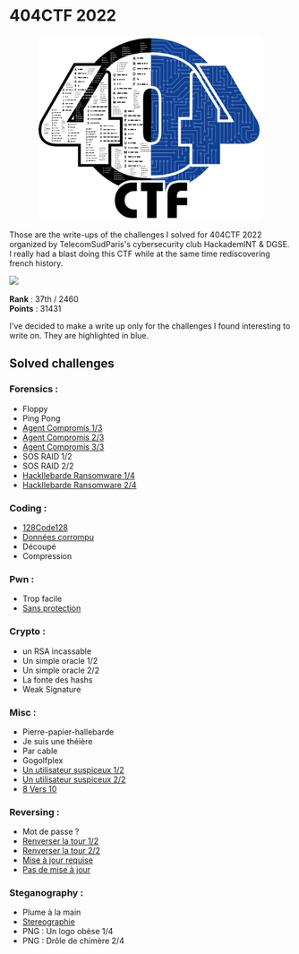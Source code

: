 # 404CTF 2022
<p align="center">
<img src="./pics/challenge%20404_LOGO-1.png" width="400"/>
</p>

Those are the write-ups of the challenges I solved for 404CTF 2022 organized by TelecomSudParis's cybersecurity club HackademINT & DGSE. I really had a blast doing this CTF while at the same time rediscovering french history.

![](./pics/classementfinal-upscaled.PNG "")

**Rank** : 37th / 2460  
**Points** : 31431

I've decided to make a write up only for the challenges I found interesting to write on. They are highlighted in blue.

## Solved challenges

### Forensics :

* Floppy
* Ping Pong
* [Agent Compromis 1/3](https://github.com/lenoctambule/ctf-writeups/blob/main/404ctf/forensics/agent_compromis_1)
* [Agent Compromis 2/3](https://github.com/lenoctambule/ctf-writeups/blob/main/404ctf/forensics/agent_compromis_2)
* [Agent Compromis 3/3](https://github.com/lenoctambule/ctf-writeups/blob/main/404ctf/forensics/agent_compromis_3)
* SOS RAID 1/2
* SOS RAID 2/2
* [Hackllebarde Ransomware 1/4](https://github.com/lenoctambule/ctf-writeups/blob/main/404ctf/forensics/hackllebarde_1)
* [Hackllebarde Ransomware 2/4](https://github.com/lenoctambule/ctf-writeups/blob/main/404ctf/forensics/hackllebarde_1)

### Coding :

* [128Code128](https://github.com/lenoctambule/ctf-writeups/blob/main/404ctf/prog/128Code128/code128.md)
* [Données corrompu](https://github.com/lenoctambule/ctf-writeups/blob/main/404ctf/prog/corrompu/corrompu.md)
* Découpé
* Compression

### Pwn :

* Trop facile
* [Sans protection](https://github.com/lenoctambule/ctf-writeups/blob/main/404ctf/pwn/sans_protection/exploit.py)

### Crypto :

* un RSA incassable 
* Un simple oracle 1/2
* Un simple oracle 2/2
* La fonte des hashs
* Weak Signature 

### Misc :

* Pierre-papier-hallebarde
* Je suis une théière
* Par cable
* Gogolfplex
* [Un utilisateur suspiceux 1/2](https://github.com/lenoctambule/ctf-writeups/blob/main/404ctf/misc/utilisateur_suspicieux/utilisateur.md)
* [Un utilisateur suspiceux 2/2](https://github.com/lenoctambule/ctf-writeups/blob/main/404ctf/misc/utilisateur_suspicieux/utilisateur.md)
* [8 Vers 10](https://github.com/lenoctambule/ctf-writeups/blob/main/404ctf/misc/8vers10/8vers10.md)

### Reversing : 

* Mot de passe ?
* [Renverser la tour 1/2](https://github.com/lenoctambule/ctf-writeups/blob/main/404ctf/reverse/tour_1)
* [Renverser la tour 2/2](https://github.com/lenoctambule/ctf-writeups/blob/main/404ctf/reverse/tour_2)
* [Mise à jour requise](https://github.com/lenoctambule/ctf-writeups/blob/main/404ctf/reverse/maj_requise)
* [Pas de mise à jour](https://github.com/lenoctambule/ctf-writeups/blob/main/404ctf/reverse/pas_de_maj)

### Steganography :

* Plume à la main 
* [Stereographie](https://github.com/lenoctambule/ctf-writeups/blob/main/404ctf/steg/stereographie/stereographie.md)
* PNG : Un logo obèse 1/4
* PNG : Drôle de chimère 2/4

